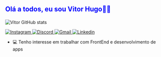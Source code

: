 ## <p style="color: blue">Olá a todos, eu sou Vitor Hugo🧑‍💻</p>

![Vitor GitHub stats](https://github-readme-stats.vercel.app/api?username=VitorHugo05&show_icons=true&theme=midnight-purple)

<a href="https://instagram.com/revitorhugo" target="_blank">
<img alt='Instagram' src='https://img.shields.io/badge/Instagram-100000?style=for-the-badge&logo=Instagram&logoColor=white&labelColor=000000&color=black'/>
</a>

<a href="https://discord.com/users/350057948925657102" target="_blank">
<img alt='Discord' src='https://img.shields.io/badge/Discord-100000?style=for-the-badge&logo=Discord&logoColor=white&labelColor=000000&color=black'/>
</a>

<a href = "mailto:vitorhugo.pozzi@gmail.com">
  <img alt='Gmail' src='https://img.shields.io/badge/GMAIl-100000?style=for-the-badge&logo=Gmail&logoColor=white&labelColor=000000&color=black'/>
</a>

<a href="https://www.linkedin.com/in/vitor-hugo-9bb892267/" target="_blank">
  <img alt='Linkedin' src='https://img.shields.io/badge/Linkedin-100000?style=for-the-badge&logo=Linkedin&logoColor=white&labelColor=000000&color=black'/>
</a> 
  
</div>

- 💻 Tenho interesse em trabalhar com FrontEnd e desenvolvimento de apps
